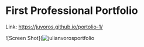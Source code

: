 # First Professional Portfolio 

Link: https://juvoros.github.io/portolio-1/

![Screen Shot](![julianvorosportfolio](https://user-images.githubusercontent.com/78007904/133973468-144df343-4b89-4299-9521-4b8af3ebba24.png)

